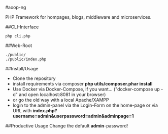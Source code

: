 #aoop-ng

PHP Framework for hompages, blogs, middleware and microservices.

##CLI-Interface
```
php cli.php
```

##Web-Root
```
./public/
./public/index.php
```

##Install/Usage
- Clone the repository
- install requirements via composer **php utils/composer.phar install**
- Use Docker via Docker-Compose, if you want... ("docker-compose up -d" and open localhost:8081 in your browser)
- or go the old way with a local Apache/XAMPP
- login to the admin-panel via the Login-Form on the home-page or via URL with **index.php?username=admin&userpassword=admin&adminpage=1**

##Productive Usage
Change the default **admin**-password!